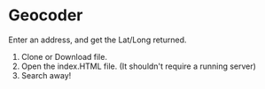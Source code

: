 # Geocoder
Enter an address, and get the Lat/Long returned. 


1. Clone or Download file. 
2. Open the index.HTML file. (It shouldn't require a running server)
3. Search away! 
